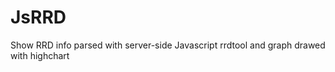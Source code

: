 JsRRD
=====

Show RRD info parsed with server-side Javascript rrdtool and graph drawed with highchart
